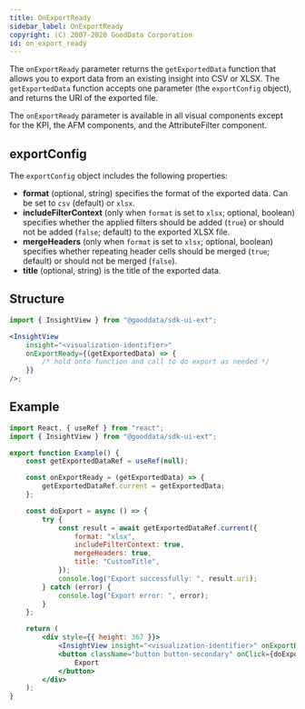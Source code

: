 ```yaml
---
title: OnExportReady
sidebar_label: OnExportReady
copyright: (C) 2007-2020 GoodData Corporation
id: on_export_ready
---
```


The `onExportReady` parameter returns the `getExportedData` function that allows you to export data from an existing insight into CSV or XLSX. The `getExportedData` function accepts one parameter (the `exportConfig` object), and returns the URI of the exported file.

The `onExportReady` parameter is available in all visual components except for the KPI, the AFM components, and the AttributeFilter component.

## exportConfig

The `exportConfig` object includes the following properties:

- **format** (optional, string) specifies the format of the exported data. Can be set to `csv` (default) or `xlsx`.
- **includeFilterContext** (only when `format` is set to `xlsx`; optional, boolean) specifies whether the applied filters should be added (`true`) or should not be added (`false`; default) to the exported XLSX file.
- **mergeHeaders** (only when `format` is set to `xlsx`; optional, boolean) specifies whether repeating header cells should be merged (`true`; default) or should not be merged (`false`).
- **title** (optional, string) is the title of the exported data.

## Structure

```jsx
import { InsightView } from "@gooddata/sdk-ui-ext";

<InsightView
    insight="<visualization-identifier>"
    onExportReady={(getExportedData) => {
        /* hold onto function and call to do export as needed */
    }}
/>;
```

## Example

```jsx
import React, { useRef } from "react";
import { InsightView } from "@gooddata/sdk-ui-ext";

export function Example() {
    const getExportedDataRef = useRef(null);

    const onExportReady = (getExportedData) => {
        getExportedDataRef.current = getExportedData;
    };

    const doExport = async () => {
        try {
            const result = await getExportedDataRef.current({
                format: "xlsx",
                includeFilterContext: true,
                mergeHeaders: true,
                title: "CustomTitle",
            });
            console.log("Export successfully: ", result.uri);
        } catch (error) {
            console.log("Export error: ", error);
        }
    };

    return (
        <div style={{ height: 367 }}>
            <InsightView insight="<visualization-identifier>" onExportReady={onExportReady} />
            <button className="button button-secondary" onClick={doExport}>
                Export
            </button>
        </div>
    );
}
```
